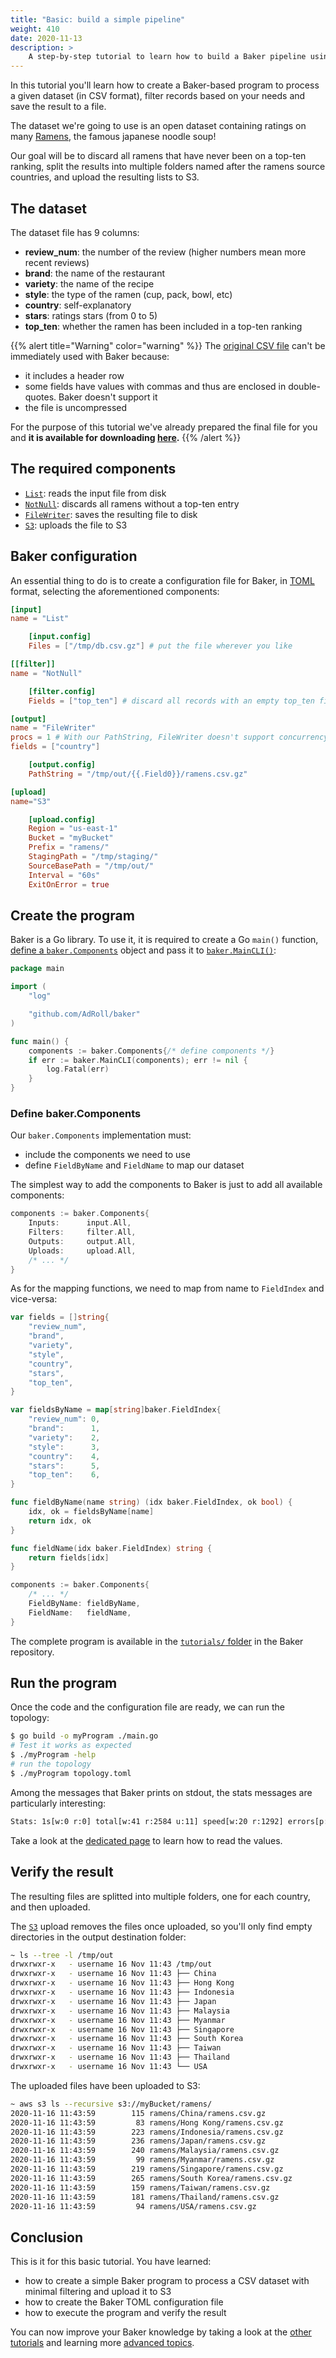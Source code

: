 ```yaml
---
title: "Basic: build a simple pipeline"
weight: 410
date: 2020-11-13
description: >
    A step-by-step tutorial to learn how to build a Baker pipeline using the included components
---
```

In this tutorial you'll learn how to create a Baker-based program to process a given dataset
(in CSV format), filter records based on your needs and save the result to a file.

The dataset we're going to use is an open dataset containing ratings on many 
[Ramens](https://www.kaggle.com/residentmario/ramen-ratings), the famous japanese noodle soup!

Our goal will be to discard all ramens that have never been on a top-ten ranking, split the
results into multiple folders named after the ramens source countries, and upload the
resulting lists to S3.

## The dataset

The dataset file has 9 columns:

* **review_num**: the number of the review (higher numbers mean more recent reviews)
* **brand**: the name of the restaurant
* **variety**: the name of the recipe
* **style**: the type of the ramen (cup, pack, bowl, etc)
* **country**: self-explanatory
* **stars**: ratings stars (from 0 to 5)
* **top_ten**: whether the ramen has been included in a top-ten ranking

{{% alert title="Warning" color="warning" %}}
The [original CSV file](https://www.kaggle.com/residentmario/ramen-ratings) can't be immediately
used with Baker because:

* it includes a header row
* some fields have values with commas and thus are enclosed in double-quotes. Baker doesn't support it
* the file is uncompressed

For the purpose of this tutorial we've already prepared the final file for you and **it is
available for downloading [here](/tutorial-base-dataset.csv.gz).**
{{% /alert %}}

## The required components

* [`List`](/docs/components/inputs/list/): reads the input file from disk
* [`NotNull`](/docs/components/filters/notnull/): discards all ramens without a top-ten entry
* [`FileWriter`](/docs/components/outputs/filewriter/): saves the resulting file to disk
* [`S3`](/docs/components/uploads/s3/): uploads the file to S3

## Baker configuration

An essential thing to do is to create a configuration file for Baker, in
[TOML](https://github.com/toml-lang/toml) format, selecting the aforementioned components:

```toml
[input]
name = "List"

    [input.config]
    Files = ["/tmp/db.csv.gz"] # put the file wherever you like

[[filter]]
name = "NotNull"

    [filter.config]
    Fields = ["top_ten"] # discard all records with an empty top_ten field

[output]
name = "FileWriter"
procs = 1 # With our PathString, FileWriter doesn't support concurrency
fields = ["country"]

    [output.config]
    PathString = "/tmp/out/{{.Field0}}/ramens.csv.gz"

[upload]
name="S3"

    [upload.config]
    Region = "us-east-1"
    Bucket = "myBucket"
    Prefix = "ramens/"
    StagingPath = "/tmp/staging/"
    SourceBasePath = "/tmp/out/"
    Interval = "60s"
    ExitOnError = true
```

## Create the program

Baker is a Go library. To use it, it is required to create a Go `main()` function,
[define a `baker.Components`](/docs/how-tos/baker_components/) object and pass it to
[`baker.MainCLI()`](https://pkg.go.dev/github.com/AdRoll/baker#MainCLI):

```go
package main

import (
	"log"

    "github.com/AdRoll/baker"
)

func main() {
    components := baker.Components{/* define components */}
    if err := baker.MainCLI(components); err != nil {
		log.Fatal(err)
	}
}
```

### Define baker.Components

Our `baker.Components` implementation must:

* include the components we need to use
* define `FieldByName` and `FieldName` to map our dataset

The simplest way to add the components to Baker is just to add all available components:

```go
components := baker.Components{
    Inputs:      input.All,
    Filters:     filter.All,
    Outputs:     output.All,
    Uploads:     upload.All,
    /* ... */
}
```

As for the mapping functions, we need to map from name to `FieldIndex` and vice-versa:

```go
var fields = []string{
	"review_num",
	"brand",
	"variety",
	"style",
	"country",
	"stars",
	"top_ten",
}

var fieldsByName = map[string]baker.FieldIndex{
	"review_num": 0,
	"brand":      1,
	"variety":    2,
	"style":      3,
	"country":    4,
	"stars":      5,
	"top_ten":    6,
}

func fieldByName(name string) (idx baker.FieldIndex, ok bool) {
	idx, ok = fieldsByName[name]
	return idx, ok
}

func fieldName(idx baker.FieldIndex) string {
	return fields[idx]
}

components := baker.Components{
    /* ... */
    FieldByName: fieldByName,
    FieldName:   fieldName,
}
```

The complete program is available in the
[`tutorials/` folder](https://github.com/AdRoll/baker/blob/main/tutorials/basic/main.go) in
the Baker repository.

## Run the program

Once the code and the configuration file are ready, we can run the topology:

```sh
$ go build -o myProgram ./main.go 
# Test it works as expected
$ ./myProgram -help
# run the topology
$ ./myProgram topology.toml
```

Among the messages that Baker prints on stdout, the stats messages are particularly interesting:

```sh
Stats: 1s[w:0 r:0] total[w:41 r:2584 u:11] speed[w:20 r:1292] errors[p:0 i:0 f:2543 o:0 u:0]
```

Take a look at the [dedicated page](/docs/how-tos/read_stats/) to learn how to read the values.

## Verify the result

The resulting files are splitted into multiple folders, one for each country, and then uploaded.

The [`S3`](/docs/components/uploads/s3/) upload removes the files once uploaded, so you'll
only find empty directories in the output destination folder:

```sh
~ ls --tree -l /tmp/out
drwxrwxr-x   - username 16 Nov 11:43 /tmp/out
drwxrwxr-x   - username 16 Nov 11:43 ├── China
drwxrwxr-x   - username 16 Nov 11:43 ├── Hong Kong
drwxrwxr-x   - username 16 Nov 11:43 ├── Indonesia
drwxrwxr-x   - username 16 Nov 11:43 ├── Japan
drwxrwxr-x   - username 16 Nov 11:43 ├── Malaysia
drwxrwxr-x   - username 16 Nov 11:43 ├── Myanmar
drwxrwxr-x   - username 16 Nov 11:43 ├── Singapore
drwxrwxr-x   - username 16 Nov 11:43 ├── South Korea
drwxrwxr-x   - username 16 Nov 11:43 ├── Taiwan
drwxrwxr-x   - username 16 Nov 11:43 ├── Thailand
drwxrwxr-x   - username 16 Nov 11:43 └── USA
```

The uploaded files have been uploaded to S3:

```sh
~ aws s3 ls --recursive s3://myBucket/ramens/
2020-11-16 11:43:59        115 ramens/China/ramens.csv.gz
2020-11-16 11:43:59         83 ramens/Hong Kong/ramens.csv.gz
2020-11-16 11:43:59        223 ramens/Indonesia/ramens.csv.gz
2020-11-16 11:43:59        236 ramens/Japan/ramens.csv.gz
2020-11-16 11:43:59        240 ramens/Malaysia/ramens.csv.gz
2020-11-16 11:43:59         99 ramens/Myanmar/ramens.csv.gz
2020-11-16 11:43:59        219 ramens/Singapore/ramens.csv.gz
2020-11-16 11:43:59        265 ramens/South Korea/ramens.csv.gz
2020-11-16 11:43:59        159 ramens/Taiwan/ramens.csv.gz
2020-11-16 11:43:59        181 ramens/Thailand/ramens.csv.gz
2020-11-16 11:43:59         94 ramens/USA/ramens.csv.gz
```

## Conclusion

This is it for this basic tutorial. You have learned:

* how to create a simple Baker program to process a CSV dataset with minimal filtering and upload it to S3
* how to create the Baker TOML configuration file
* how to execute the program and verify the result

You can now improve your Baker knowledge by taking a look at the [other tutorials](/docs/tutorials/)
and learning more [advanced topics](/docs/how-tos/).
